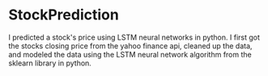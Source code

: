 # StockPrediction
I predicted a stock's price using LSTM neural networks in python. I first got the stocks closing price from the yahoo finance api, cleaned up the data, and modeled the data using the LSTM neural network algorithm from the sklearn library in python.
